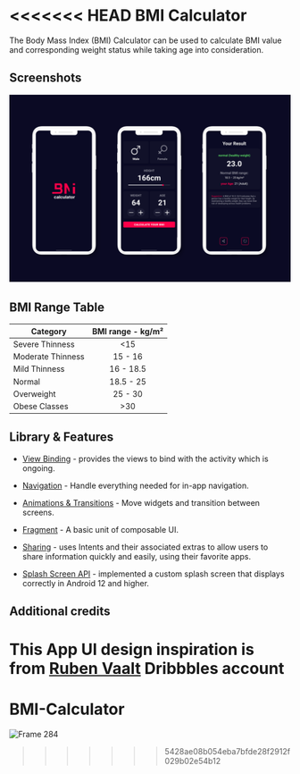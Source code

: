 <<<<<<< HEAD
BMI Calculator
=================

The Body Mass Index (BMI) Calculator can be used to calculate BMI value and corresponding weight status while taking age into consideration.

Screenshots
-----------
![BMI Calculator Screens](screenshots/screens.png "BMI Calculator Screens")


BMI Range Table
-----------

| Category          | BMI range - kg/m² | 
| ----------------- |:-----------------:|
| Severe Thinness   | <15               |
| Moderate Thinness | 15 - 16           |
| Mild Thinness     | 16 - 18.5         |
| Normal            | 18.5 - 25         |
| Overweight        | 25 - 30           |
| Obese Classes     | >30               |



Library & Features
--------------

* [View Binding][1] - provides the views to bind with the activity which is ongoing.
* [Navigation][2] - Handle everything needed for in-app navigation.

* [Animations & Transitions][3] - Move widgets and transition between screens.
* [Fragment][4] - A basic unit of composable UI.

* [Sharing][5] - uses Intents and their associated extras to allow users to share information quickly and easily, using their favorite apps.

* [Splash Screen API][6] -  implemented a custom splash screen that displays correctly in Android 12 and higher.


[1]: https://developer.android.com/topic/libraries/data-binding/
[2]: https://developer.android.com/topic/libraries/architecture/navigation/
[3]: https://developer.android.com/training/animation/
[4]: https://developer.android.com/guide/components/fragments
[5]: https://developer.android.com/training/sharing/send
[6]: https://developer.android.com/guide/topics/ui/splash-screen/migrate

Additional credits
--------------------
This App UI design inspiration is from [Ruben Vaalt](https://dribbble.com/shots/4585382-Simple-BMI-Calculator) Dribbbles account
=======
# BMI-Calculator
![Frame 284](https://user-images.githubusercontent.com/61702243/96000349-6afded00-0e54-11eb-9db7-652c8a78f7cb.png)
>>>>>>> 5428ae08b054eba7bfde28f2912f029b02e54b12
